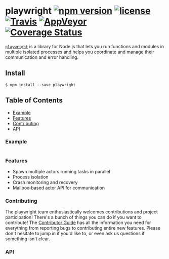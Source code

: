# playwright [![npm version](https://img.shields.io/npm/v/playwright.svg)](https://npm.im/playwright) [![license](https://img.shields.io/npm/l/playwright.svg)](https://npm.im/playwright) [![Travis](https://img.shields.io/travis/zkat/playwright.svg)](https://travis-ci.org/zkat/playwright) [![AppVeyor](https://ci.appveyor.com/api/projects/status/github/zkat/playwright?svg=true)](https://ci.appveyor.com/project/zkat/playwright) [![Coverage Status](https://coveralls.io/repos/github/zkat/playwright/badge.svg?branch=latest)](https://coveralls.io/github/zkat/playwright?branch=latest)

[`playwright`](https://github.com/zkat/playwright) is a library for Node.js that
lets you run functions and modules in multiple isolated processes and helps you
coordinate and manage their communication and error handling.

## Install

`$ npm install --save playwright`

## Table of Contents

* [Example](#example)
* [Features](#features)
* [Contributing](#contributing)
* [API](#api)

### Example

```javascript
```

### Features

* Spawn multiple actors running tasks in parallel
* Process isolation
* Crash monitoring and recovery
* Mailbox-based actor API for communication

### Contributing

The playwright team enthusiastically welcomes contributions and project
participation! There's a bunch of things you can do if you want to contribute!
The [Contributor Guide](CONTRIBUTING.md) has all the information you need for
everything from reporting bugs to contributing entire new features. Please don't
hesitate to jump in if you'd like to, or even ask us questions if something
isn't clear.

### API
